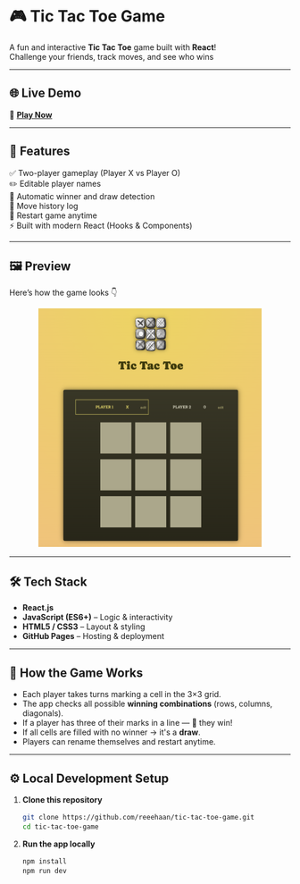 # 🎮 Tic Tac Toe Game

A fun and interactive **Tic Tac Toe** game built with **React**!  
Challenge your friends, track moves, and see who wins 

---

## 🌐 Live Demo

🔗 **[Play Now](https://reeehaan.github.io/tic-tac-toe-game/)**  

---

## 🧩 Features

✅ Two-player gameplay (Player X vs Player O)  
✏️ Editable player names  
🧠 Automatic winner and draw detection  
📜 Move history log  
🔁 Restart game anytime  
⚡ Built with modern React (Hooks & Components)  


---

## 🖼️ Preview

Here’s how the game looks 👇  

<p align="center">
  <img src="public/screenshot.png" alt="Tic Tac Toe Screenshot" width="400"/>
</p>

---

## 🛠️ Tech Stack

- **React.js** 
- **JavaScript (ES6+)** – Logic & interactivity  
- **HTML5 / CSS3** – Layout & styling  
- **GitHub Pages** – Hosting & deployment  

---

## 🧠 How the Game Works

- Each player takes turns marking a cell in the 3×3 grid.  
- The app checks all possible **winning combinations** (rows, columns, diagonals).  
- If a player has three of their marks in a line — 🎉 they win!  
- If all cells are filled with no winner → it's a **draw**.  
- Players can rename themselves and restart anytime.

---

## ⚙️ Local Development Setup

1. **Clone this repository**
   ```bash
   git clone https://github.com/reeehaan/tic-tac-toe-game.git
   cd tic-tac-toe-game
2. **Run the app locally**
   ```bash
   npm install
   npm run dev
